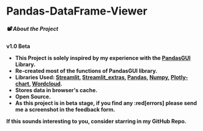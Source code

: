 # Pandas-DataFrame-Viewer

##### :film_projector: About the Project

**v1.0 Beta**

* **This Project is solely inspired by my experience with the [PandasGUI]((https://github.com/adamerose/PandasGUI)) Library.**
* **Re-created most of the functions of PandasGUI library.**
* **Libraries Used: [Streamlit](https://streamlit.io/), [Streamlit_extras](https://extras.streamlit.app/), [Pandas](https://pandas.pydata.org/), [Numpy](https://numpy.org/), [Plotly-chart](https://plotly.com/), [Wordcloud](https://amueller.github.io/word_cloud/).**
* **Stores data in browser's cache.**
* **Open Source.**
* **As this project is in beta stage, if you find any :red[errors] please send me a screenshot in the feedback form.**

**If this sounds interesting to you, consider starring in my GitHub Repo.**
